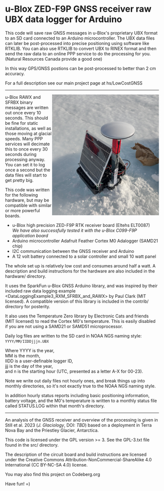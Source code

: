 # u-Blox ZED-F9P GNSS receiver raw UBX data logger for Arduino

This code will save raw GNSS messages in u-Blox's proprietary UBX format
to an SD card connected to an Arduino microcontroller. The UBX data files
can later be post-processed into precise positioning using software like
RTKLIB. You can also use RTKLIB to convert UBX to RINEX format and then
send the raw data to an online PPP service to do the processing for you.
(Natural Resources Canada provide a good one)

In this way GPS/GNSS postions can be post-processed to better than 2 cm
accuracy.

For a full description see our main project page at hs/LowCostGNSS

---

<img src="hardware/GNSS_logger_PriestleyGlacier.jpg" width="350" align="right"
     alt="Low cost GNSS logger deployed on the Priestley Glacier Nov. 2023">

u-Blox RAWX and SFRBX binary messages are written out once every 10 seconds.
This should be fine for static installations, as well as those moving
at glacial speeds. Many PPP services will decimate this to once every
30 seconds during processing anyway. You can set it to log once a second
but the data files will start to get pretty big.

This code was written for the following hardware, but may be compatible
with similar or more powerful boards.

* u-Blox high precision ZED-F9P RTK receiver board (Eltehs ELT0087)  
  _We have also successfully tested it with the u-Blox C099-F9P application board_
* Arduino microcontroller Adafruit Feather Cortex M0 Adalogger (SAMD21 chip)
* I2C communication between the GNSS receiver and Arduino
* A 12 volt battery connected to a solar controller and small 10 watt panel

The whole set up is relatively low cost and consumes around half a watt.
A description and build instructions for the hardware are also included
in the hardware/ directory.

It uses the SparkFun u-Blox GNSS Arduino library, and was inspired by their
included raw data logging example <DataLoggingExample3_RXM_SFRBX_and_RAWX> by
Paul Clark (MIT licensed). A compatible version of this library is included
in the contrib/ directory for posterity.

It also uses the Temperature Zero library by Electronic Cats and friends
(MIT licensed) to read the Cortex M0's temperature. This is easily
disabled if you are not using a SAMD21 or SAMD51 microprocessor.


Daily log files are written to the SD card in NOAA NGS naming style: 
  `YYYY/MM/IIDDjjjn.UBX`

Where YYYY is the year,  
MM is the month,  
IIDD is a user-definable logger ID,  
jjj is the day of the year,  
and n is the starting hour (UTC, presented as a letter A-X for 00-23).

Note we write out daily files not hourly ones, and break things up into
monthly directories, so it's not exactly true to the NOAA NGS naming style.

In addition hourly status reports including basic positioning information,
battery voltage, and the M0's temperature is written to a monthly status
file called STATUS.LOG within that month's directory.

---

An analysis of the GNSS receiver and overview of the processing is given in
Still et al. 2023 (_J. Glaciology_, DOI: _TBD_) based on a deployment in
Terra Nova Bay and the Priestley Glacier, Antarctica.


This code is licensed under the GPL version >= 3. See the GPL-3.txt file found
in the src/ directory.

The description of the circuit board and build instructions are licensed under
the Creative Commons Attribution-NonCommercial-ShareAlike 4.0 International
(CC BY-NC-SA 4.0) license.


You may also find this project on Codeberg.org


Have fun! =)
